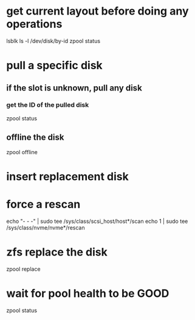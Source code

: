 # get current layout before doing any operations
lsblk
ls -l /dev/disk/by-id
zpool status

# pull a specific disk
## if the slot is unknown, pull any disk
### get the ID of the pulled disk
zpool status

##  offline the disk
zpool offline <pool> <disk-id>

# insert replacement disk
# force a rescan
echo "- - -" | sudo tee /sys/class/scsi_host/host*/scan
echo 1 | sudo tee /sys/class/nvme/nvme*/rescan

# zfs replace the disk
zpool replace <pool> <old-disk-id> <new-disk-id>

# wait for pool health to be GOOD
zpool status